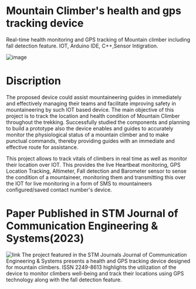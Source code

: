 # Mountain Climber's health and gps tracking device
Real-time health monitoring and GPS tracking of Mountain climber including fall detection feature.  IOT, Arduino IDE, C++,Sensor Intigration.

![image](https://github.com/gambre09/Mountain-Climber-health-and-gps-tracking/assets/115577142/e695d1c2-59eb-43c1-9522-e4bd0aa3657d)

# Discription
  The proposed device could assist mountaineering guides in immediately and effectively
managing their teams and facilitate improving safety in mountaineering by such IOT based
device. The main objective of this project is to track the location and health condition of
Mountain Climber throughout the trekking. Successfully studied the components and planning
to build a prototype also the device enables and guides to accurately monitor the physiological
status of a mountain climber and to make punctual commands, thereby providing guides with
an immediate and effective route for assistance.

  This project allows to track vitals of climbers in real time as well as monitor their
location over IOT. This provides the live Heartbeat monitoring, GPS Location Tracking,
Altimeter, Fall detection and Barometer sensor to sense the condition of a mountaineer,
monitoring them and transmitting this over the IOT for live monitoring in a form of SMS to
mountaineers configured/saved contact number's device.

# Paper Published in STM Journal of Communication Engineering & Systems(2023)
![link](https://computerjournals.stmjournals.in/index.php/JoCES/article/view/1032)
The project featured in the STM Journals Journal of Communication Engineering & Systems presents a health and GPS tracking device designed for mountain climbers. ISSN 2249-8613 highlights the utilization of the device to monitor climbers well-being and track their
locations using GPS technology along with the fall detection feature.
